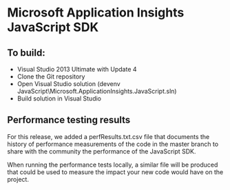 ﻿# Microsoft Application Insights JavaScript SDK

## To build:

* Visual Studio 2013 Ultimate with Update 4
* Clone the Git repository 
* Open Visual Studio solution (devenv JavaScript\Microsoft.ApplicationInsights.JavaScript.sln)
* Build solution in Visual Studio

## Performance testing results

For this release, we added a perfResults.txt.csv file that documents the history of performance measurements of the code in the master branch to share with the community the performance of the JavaScript SDK.

When running the performance tests locally, a similar file will be produced that could be used to measure the impact your new code would have on the project.
